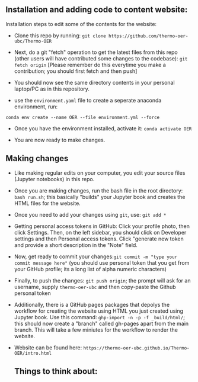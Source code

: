 ## Installation and adding code to content website:

Installation steps to edit some of the contents for the website:

  - Clone this repo by running: `git clone https://github.com/thermo-oer-ubc/Thermo-OER`
    
  - Next, do a git "fetch" operation to get the latest files from this repo (other users will have contributed some changes to the codebase):
     `git fetch origin` [Please remember do this everytime you make a contribution; you should first fetch and then push]
 
  -  You should now see the same directory contents in your personal laptop/PC as in this repository.


  - use the `environment.yaml` file to create a seperate anaconda environment, run:

  `conda env create --name OER --file environment.yml --force`


  - Once you have the environment installed, activate it: `conda activate OER`
 
  -  You are now ready to make changes.

## Making changes

- Like making regular edits on your computer, you edit your source files (Jupyter notebooks) in this repo.

- Once you are making changes, run the bash file in the root directory: `bash run.sh`; this basically "builds" your Jupyter book and creates the HTML files for the website.

- Once you need to add your changes using `git`, use: `git add *`

- Getting personal access tokens in GitHub: Click your profile photo, then click Settings. Then, on the left sidebar, you should click on Developer settings and then Personal access tokens. Click "generate new token and provide a short description in the "Note" field.
  
- Now, get ready to commit your changes:`git commit -m "type your commit message here"` (you should use personal token that you get from your GitHub profile; its a long list of alpha numeric characters)


- Finally, to push the changes: `git push origin`; the prompt will ask for an username, supply `thermo-oer-ubc` and then copy-paste the Github personal token

- Additionally, there is a GitHub pages packages that depolys the workflow for creating the website using HTML you just created using Jupyter book. Use this command:
  `ghp-import -n -p -f _build/html/`; this should now create a "branch" called gh-pages apart from the main branch. This will take a few miniutes for the workflow to render the website.

- Website can be found here: `https://thermo-oer-ubc.github.io/Thermo-OER/intro.html`

  ## Things to think about:
  
 
    
